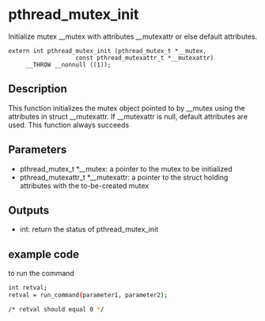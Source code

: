 # pthread_mutex_init
Initialize mutex __mutex with attributes __mutexattr or else default attributes.

```
extern int pthread_mutex_init (pthread_mutex_t *__mutex,
			       const pthread_mutexattr_t *__mutexattr)
     __THROW __nonnull ((1));
```

## Description
This function initializes the mutex object pointed to by __mutex using the attributes in struct __mutexattr. If __mutexattr is null, default attributes are used. This function always succeeds

## Parameters
* pthread_mutex_t *__mutex: a pointer to the mutex to be initialized
* pthread_mutexattr_t *__mutexattr: a pointer to the struct holding attributes with the to-be-created mutex

## Outputs
* int: return the status of pthread_mutex_init 

## example code
to run the command

```bash
int retval;
retval = run_command(parameter1, parameter2);

/* retval should equal 0 */

```


